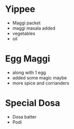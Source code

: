# Yippee

* Maggi packet
* maggi masala added
* vegetables
* oil

# Egg Maggi
* along with 1 egg
* added some magic maybe
* more spice and corrianders

# Special Dosa
* Dosa batter
* Podi
